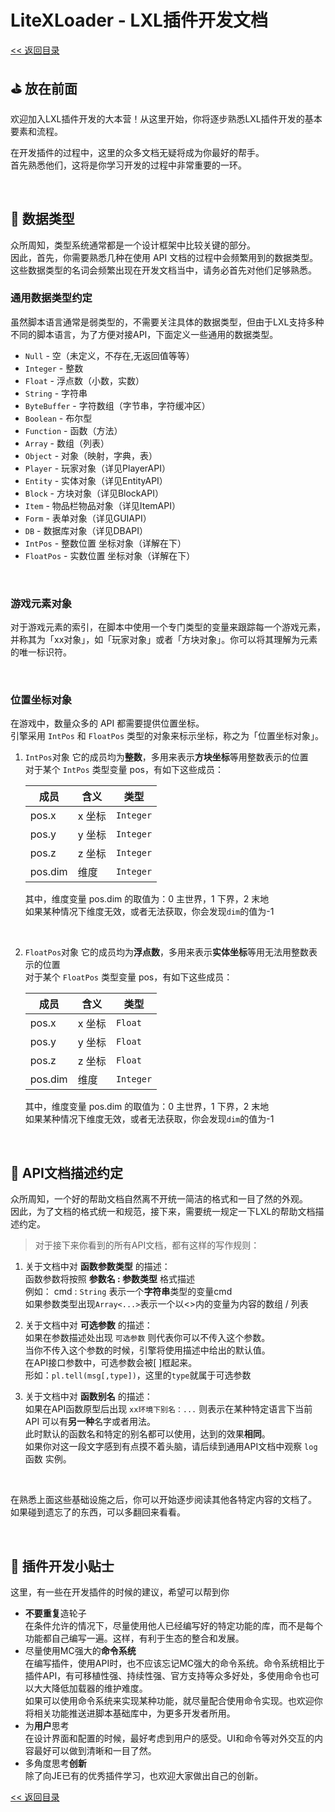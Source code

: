 # LiteXLoader - LXL插件开发文档

[<< 返回目录](Development.md)

## ⛳  放在前面

欢迎加入LXL插件开发的大本营！从这里开始，你将逐步熟悉LXL插件开发的基本要素和流程。  

在开发插件的过程中，这里的众多文档无疑将成为你最好的帮手。  
首先熟悉他们，这将是你学习开发的过程中非常重要的一环。

<br>

## 💊 数据类型

众所周知，类型系统通常都是一个设计框架中比较关键的部分。  
因此，首先，你需要熟悉几种在使用 API 文档的过程中会频繁用到的数据类型。  
这些数据类型的名词会频繁出现在开发文档当中，请务必首先对他们足够熟悉。

### 通用数据类型约定

虽然脚本语言通常是弱类型的，不需要关注具体的数据类型，但由于LXL支持多种不同的脚本语言，为了方便对接API，下面定义一些通用的数据类型。

- `Null` - 空（未定义，不存在,无返回值等等）
- `Integer` - 整数
- `Float` - 浮点数（小数，实数）
- `String` - 字符串
- `ByteBuffer` - 字符数组（字节串，字符缓冲区）
- `Boolean` - 布尔型
- `Function` - 函数（方法）
- `Array` - 数组（列表）
- `Object` - 对象（映射，字典，表）
- `Player` - 玩家对象（详见PlayerAPI）
- `Entity` - 实体对象（详见EntityAPI）
- `Block` - 方块对象（详见BlockAPI）
- `Item` - 物品栏物品对象（详见ItemAPI）
- `Form` - 表单对象（详见GUIAPI）
- `DB` - 数据库对象（详见DBAPI）
- `IntPos` - 整数位置 坐标对象（详解在下）
- `FloatPos` - 实数位置 坐标对象（详解在下）

<br>

### 游戏元素对象

对于游戏元素的索引，在脚本中使用一个专门类型的变量来跟踪每一个游戏元素，并称其为「xx对象」，如「玩家对象」或者「方块对象」。你可以将其理解为元素的唯一标识符。   

<br>

### 位置坐标对象

在游戏中，数量众多的 API 都需要提供位置坐标。  
引擎采用 `IntPos` 和 `FloatPos` 类型的对象来标示坐标，称之为「位置坐标对象」。  

1. `IntPos`对象
   它的成员均为**整数**，多用来表示**方块坐标**等用整数表示的位置  
   对于某个 `IntPos` 类型变量 pos，有如下这些成员：  

   | 成员    | 含义   | 类型      |
   | ------- | ------ | --------- |
   | pos.x   | x 坐标 | `Integer` |
   | pos.y   | y 坐标 | `Integer` |
   | pos.z   | z 坐标 | `Integer` |
   | pos.dim | 维度   | `Integer` |

   其中，维度变量 pos.dim 的取值为：0 主世界，1 下界，2 末地  
   如果某种情况下维度无效，或者无法获取，你会发现`dim`的值为-1
   
   <br>
   
2. `FloatPos`对象
   它的成员均为**浮点数**，多用来表示**实体坐标**等用无法用整数表示的位置  
   对于某个 `FloatPos` 类型变量 pos，有如下这些成员：  

   | 成员    | 含义   | 类型      |
   | ------- | ------ | --------- |
   | pos.x   | x 坐标 | `Float`   |
   | pos.y   | y 坐标 | `Float`   |
   | pos.z   | z 坐标 | `Float`   |
   | pos.dim | 维度   | `Integer` |

   其中，维度变量 pos.dim 的取值为：0 主世界，1 下界，2 末地   
   如果某种情况下维度无效，或者无法获取，你会发现`dim`的值为-1

<br>

## 📌 API文档描述约定

众所周知，一个好的帮助文档自然离不开统一简洁的格式和一目了然的外观。  
因此，为了文档的格式统一和规范，接下来，需要统一规定一下LXL的帮助文档描述约定。

> 对于接下来你看到的所有API文档，都有这样的写作规则：

1. 关于文档中对 **函数参数类型** 的描述：  
   函数参数将按照 **参数名 : 参数类型** 格式描述  
   例如： cmd : `String` 表示一个**字符串**类型的变量cmd  
   如果参数类型出现`Array<...>`表示一个以<>内的变量为内容的数组 / 列表  

   

2. 关于文档中对 **可选参数** 的描述：  
   如果在参数描述处出现 `可选参数` 则代表你可以不传入这个参数。  
   当你不传入这个参数的时候，引擎将使用描述中给出的默认值。  
   在API接口参数中，可选参数会被[ ]框起来。  
   形如：`pl.tell(msg[,type])`，这里的`type`就属于可选参数
   
   
   
3. 关于文档中对 **函数别名** 的描述：  
   如果在API函数原型后出现 `xx环境下别名：...` 则表示在某种特定语言下当前 API 可以有**另一种**名字或者用法。  
   此时默认的函数名和特定的别名都可以使用，达到的效果**相同**。  
   如果你对这一段文字感到有点摸不着头脑，请后续到通用API文档中观察 `log` 函数 实例。

<br>

在熟悉上面这些基础设施之后，你可以开始逐步阅读其他各特定内容的文档了。  
如果碰到遗忘了的东西，可以多翻回来看看。

<br>

## 📜 插件开发小贴士

这里，有一些在开发插件的时候的建议，希望可以帮到你

- **不要重复**造轮子  
  在条件允许的情况下，尽量使用他人已经编写好的特定功能的库，而不是每个功能都自己编写一遍。这样，有利于生态的整合和发展。
- 尽量使用MC强大的**命令系统**  
  在编写插件，使用API时，也不应该忘记MC强大的命令系统。命令系统相比于插件API，有可移植性强、持续性强、官方支持等众多好处，多使用命令也可以大大降低加载器的维护难度。  
  如果可以使用命令系统来实现某种功能，就尽量配合使用命令实现。也欢迎你将相关功能推送进脚本基础库中，为更多开发者所用。
- 为**用户**思考  
  在设计界面和配置的时候，最好考虑到用户的感受。UI和命令等对外交互的内容最好可以做到清晰和一目了然。
- 多角度思考**创新**  
  除了向JE已有的优秀插件学习，也欢迎大家做出自己的创新。

[<< 返回目录](Development.md)